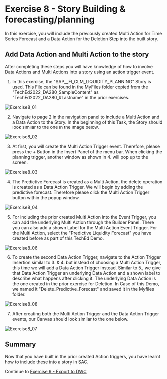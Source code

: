 # Exercise 8 - Story Building & forecasting/planning
In this exercise, you will include the previously created Multi Action for Time Series Forecast and a Data Action for the Deletion Step into the built story.

## Add Data Action and Multi Action to the story

After completing these steps you will have knowledge of how to involve Data Actions and Multi Actions into a story using an action trigger event.

1. In this exercise, the "SAP__FI_CLM_LIQUIDITY_PLANNING" Story is used. This File can be found in the MyFiles folder copied from the "TechEd2022_DA280_SampleContent" as "TechEd2022_DA280_#Lastname" in the prior exercises.

![Exercise8_01](https://user-images.githubusercontent.com/112930664/202113235-af831d1b-ce88-4007-a411-52d6abc04fd5.png)

2. Navigate to page 2 in the navigation panel to include a Multi Action and a Data Action to the Story. In the beginning of this Task, the Story should look similar to the one in the image below.

![Exercise8_02](https://user-images.githubusercontent.com/112930664/202113238-c7f31173-6686-4f6d-9f6f-fa1980f247b1.png)

3. At first, you will create the Multi Action Trigger event. Therefore, please press the + Button in the Insert Panel of the menu bar. When clicking the planning trigger, another window as shown in 4. will pop up to the screen.

![Exercise8_03](https://user-images.githubusercontent.com/112930664/202113240-6f341a1e-6655-4da9-b2d5-bebb01e2039b.png)

4. The Predictive Forecast is created as a Multi Action, the delete operation is created as a Data Action Trigger. We will begin by adding the predictive forecast. Therefore please click the Multi Action Trigger button within the popup window.

![Exercise8_04](https://user-images.githubusercontent.com/112930664/202113242-aa140fc5-35f1-4e6f-9cb7-dffe75679c3a.png)

5. For including the prior created Multi Action into the Event Trigger, you can add the underlying Multi Action through the Builder Panel. There you can also add a shown Label for the Multi Action Event Trigger. For the Multi Action, select the "Predictive Liquidity Forecast" you have created before as part of this TechEd Demo.

![Exercise8_06](https://user-images.githubusercontent.com/112930664/202113245-bd78e94e-bdf0-48ed-8165-aa854f5ee1ff.png)

6. To create the second Data Action Trigger, navigate to the Action Trigger Insertion similar to 3. & 4. but instead of choosing a Multi Action Trigger, this time we will add a Data Action Trigger instead. Similar to 5., we give that Data Action Trigger an underlying Data Action and a shown label to describe what happens after clicking it. The underlying Data Action is the one created in the prior exercise for Deletion. In Case of this Demo, we named it "Delete_Predictive_Forecast" and saved it in the Myfiles folder.

![Exercise8_08](https://user-images.githubusercontent.com/112930664/202113250-2e6743a6-4650-4eee-a41c-774728233c63.png)

7. After creating both the Multi Action Trigger and the Data Action Trigger events, our Canvas should look similar to the one below.

![Exercise8_07](https://user-images.githubusercontent.com/112930664/202113247-9c8b9447-13df-48ff-bb6c-9f1e4b566a81.png)

## Summary

Now that you have built in the prior created Action triggers, you have learnt how to include these into a story in SAC.

Continue to [Exercise 9 - Export to DWC](../9_Export_to_DWC/README.md)
